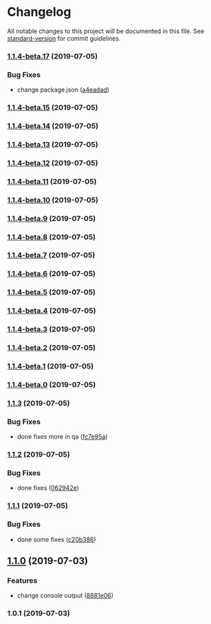 # Changelog

All notable changes to this project will be documented in this file. See [standard-version](https://github.com/conventional-changelog/standard-version) for commit guidelines.

### [1.1.4-beta.17](https://github.com/shivamagl95/testing-package/compare/v1.1.4-beta.0...v1.1.4-beta.17) (2019-07-05)


### Bug Fixes

* change package.json ([a4eadad](https://github.com/shivamagl95/testing-package/commit/a4eadad))



### [1.1.4-beta.15](https://github.com/shivamagl95/testing-package/compare/v1.1.4-beta.0...v1.1.4-beta.15) (2019-07-05)



### [1.1.4-beta.14](https://github.com/shivamagl95/testing-package/compare/v1.1.4-beta.0...v1.1.4-beta.14) (2019-07-05)



### [1.1.4-beta.13](https://github.com/shivamagl95/testing-package/compare/v1.1.4-beta.0...v1.1.4-beta.13) (2019-07-05)



### [1.1.4-beta.12](https://github.com/shivamagl95/testing-package/compare/v1.1.4-beta.0...v1.1.4-beta.12) (2019-07-05)



### [1.1.4-beta.11](https://github.com/shivamagl95/testing-package/compare/v1.1.4-beta.0...v1.1.4-beta.11) (2019-07-05)



### [1.1.4-beta.10](https://github.com/shivamagl95/testing-package/compare/v1.1.4-beta.0...v1.1.4-beta.10) (2019-07-05)



### [1.1.4-beta.9](https://github.com/shivamagl95/testing-package/compare/v1.1.4-beta.0...v1.1.4-beta.9) (2019-07-05)



### [1.1.4-beta.8](https://github.com/shivamagl95/testing-package/compare/v1.1.4-beta.0...v1.1.4-beta.8) (2019-07-05)



### [1.1.4-beta.7](https://github.com/shivamagl95/testing-package/compare/v1.1.4-beta.0...v1.1.4-beta.7) (2019-07-05)



### [1.1.4-beta.6](https://github.com/shivamagl95/testing-package/compare/v1.1.4-beta.0...v1.1.4-beta.6) (2019-07-05)



### [1.1.4-beta.5](https://github.com/shivamagl95/testing-package/compare/v1.1.4-beta.0...v1.1.4-beta.5) (2019-07-05)



### [1.1.4-beta.4](https://github.com/shivamagl95/testing-package/compare/v1.1.4-beta.0...v1.1.4-beta.4) (2019-07-05)



### [1.1.4-beta.3](https://github.com/shivamagl95/testing-package/compare/v1.1.4-beta.0...v1.1.4-beta.3) (2019-07-05)



### [1.1.4-beta.2](https://github.com/shivamagl95/testing-package/compare/v1.1.4-beta.0...v1.1.4-beta.2) (2019-07-05)



### [1.1.4-beta.1](https://github.com/shivamagl95/testing-package/compare/v1.1.4-beta.0...v1.1.4-beta.1) (2019-07-05)



### [1.1.4-beta.0](https://github.com/shivamagl95/testing-package/compare/v1.1.3...v1.1.4-beta.0) (2019-07-05)



### [1.1.3](https://github.com/shivamagl95/testing-package/compare/v1.1.2...v1.1.3) (2019-07-05)


### Bug Fixes

* done fixes more in qa ([fc7e95a](https://github.com/shivamagl95/testing-package/commit/fc7e95a))



### [1.1.2](https://github.com/shivamagl95/testing-package/compare/v1.1.1...v1.1.2) (2019-07-05)


### Bug Fixes

* done fixes ([062942e](https://github.com/shivamagl95/testing-package/commit/062942e))



### [1.1.1](https://github.com/shivamagl95/testing-package/compare/v1.1.0...v1.1.1) (2019-07-05)


### Bug Fixes

* done some fixes ([c20b386](https://github.com/shivamagl95/testing-package/commit/c20b386))



## [1.1.0](https://github.com/shivamagl95/testing-package/compare/v1.0.1...v1.1.0) (2019-07-03)


### Features

* change console output ([8881e06](https://github.com/shivamagl95/testing-package/commit/8881e06))



### 1.0.1 (2019-07-03)
